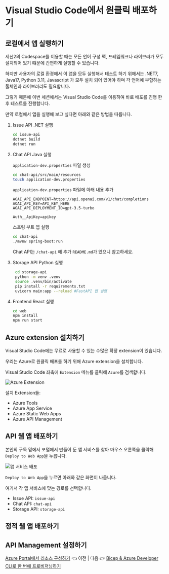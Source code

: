 # Visual Studio Code에서 원클릭 배포하기

## 로컬에서 앱 실행하기
세션2의 Codespace를 이용할 때는 모든 언어 구성 팩, 프레임워크나 라이브러가 모두 설치되어 있기 떄문에 간편하게 실행할 수 있습니다. 

하지만 사용자의 로컬 환경에서 이 앱을 모두 실행해서 테스트 하기 위해서는 .NET7, Java17, Python 3.11, Javascript 가 모두 설치 되어 있어야 하며 각 언어에 부합하는 툴체인과 라이브러리도 필요합니다.

그렇기 때문에 이번 세션에서는 Visual Studio Code를 이용하여 바로 배포를 진행 한 후 테스트를 진행합니다.

만약 로컬에서 앱을 실행해 보고 싶다면 아래와 같은 방법을 따릅니다.

1. Issue API .NET 실행
    ```bash
    cd issue-api
    dotnet build
    dotnet run
    ```
2. Chat API Java 실행
    
    `application-dev.properties` 파일 생성
    ```bash
    cd chat-api/src/main/resources
    touch application-dev.properties
    ```

    `application-dev.properties` 파일에 아래 내용 추가
    ```
    AOAI_API_ENDPOINT=https://api.openai.com/v1/chat/completions
    AOAI_API_KEY=API_KEY_HERE
    AOAI_API_DEPLOYMENT_ID=gpt-3.5-turbo

    Auth__ApiKey=apikey
    ```
    스프링 부트 앱 실행
    ```bash
    cd chat-api
    ./mvnw spring-boot:run
    ```
    Chat API는 `/chat-api` 에 추가 `README.md`가 있으니 참고하세요.

3. Storage API Python 실행
   ```bash
    cd storage-api
    python -m venv .venv
    source .venv/bin/activate
    pip install -r requirements.txt
    uvicorn main:app --reload #FastAPI 앱 실행
    ```
4. Frontend React 실행
    ```bash
    cd web
    npm install
    npm run start
    ```

## Azure extension 설치하기

Visual Studio Code에는 무료로 사용할 수 있는 수많은 확장 extension이 있습니다.

우리는 Azure로 원클릭 배포를 하기 위해 Azure extension을 설치합니다.

Visual Studio Code 좌측에 `Extension` 메뉴를 클릭해 `Azure`를 검색합니다.

![Azure Extension](images/azureextension.png)

설치 Extension들:

* Azure Tools
* Azure App Service
* Azure Static Web Apps
* Azure API Management

## API 웹 앱 배포하기

본인의 구독 밑에서 포털에서 만들어 둔 앱 서비스를 찾아 마우스 오른쪽을 클릭해 `Deploy to Web App`을 누릅니다.

![앱 서비스 배포](images/webapp_deploy.png)

`Deploy to Web App`을 누르면 아래와 같은 화면이 나옵니다.


여기서 각 앱 서비스에 맞는 경로를 선택합니다.

* Issue API: `issue-api`
* Chat API: `chat-api`
* Storage API: `storage-api`

## 정적 웹 앱 배포하기


## API Management 설정하기



[Azure Portal에서 리소스 구성하기](./02-portal-works.md) 👈 이전 | 다음 👉 [Bicep & Azure Developer CLI로 한 번에 프로비저닝하기](./04-bicep-azd-provision.md)